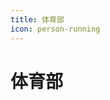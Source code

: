 ```yaml
---
title: 体育部
icon: person-running
---
```


# 体育部

<div class="catalog-display-container">
  <Catalog base="/Sports/" />
</div>
